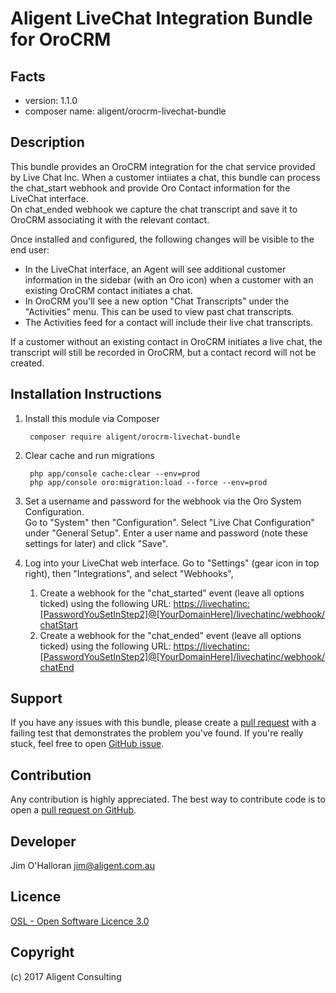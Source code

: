 Aligent LiveChat Integration Bundle for OroCRM
==============================================

Facts
-----
- version: 1.1.0
- composer name: aligent/orocrm-livechat-bundle

Description
-----------
This bundle provides an OroCRM integration for the chat service provided by Live 
Chat Inc.  When a customer intiiates a chat, this bundle can process the 
chat_start webhook and provide Oro Contact information for the LiveChat interface.  
On chat_ended webhook we capture the chat transcript and save it to OroCRM 
associating it with the relevant contact.

Once installed and configured, the following changes will be visible to the end user:
* In the LiveChat interface, an Agent will see additional customer information in 
    the sidebar (with an Oro icon) when a customer with an existing OroCRM contact 
    initiates a chat.
* In OroCRM you'll see a new option "Chat Transcripts" under the "Activities" menu.
    This can be used to view past chat transcripts.
* The Activities feed for a contact will include their live chat transcripts.

If a customer without an existing contact in OroCRM initiates a live chat, the 
transcript will still be recorded in OroCRM, but a contact record will not be 
created.

Installation Instructions
-------------------------
1. Install this module via Composer

        composer require aligent/orocrm-livechat-bundle

1. Clear cache and run migrations
        
        php app/console cache:clear --env=prod
        php app/console oro:migration:load --force --env=prod
        
1. Set a username and password for the webhook via the Oro System Configuration.  
Go to "System" then "Configuration".  Select "Live Chat Configuration" under 
"General Setup".  Enter a user name and password (note these settings for later) 
and click "Save". 

1. Log into your LiveChat web interface.  Go to "Settings" (gear icon in top 
right), then "Integrations", and select "Webhooks", 
    1. Create a webhook for the "chat_started" event (leave all options ticked) 
    using the following URL: <https://livechatinc:[PasswordYouSetInStep2]@[YourDomainHere]/livechatinc/webhook/chatStart>
    1. Create a webhook for the "chat_ended" event (leave all options ticked) 
    using the following URL: <https://livechatinc:[PasswordYouSetInStep2]@[YourDomainHere]/livechatinc/webhook/chatEnd>


Support
-------
If you have any issues with this bundle, please create a [pull request](https://github.com/aligent/orocrm-livechat-bundle/pulls) with a failing test that demonstrates the problem you've found.  If you're really stuck, feel free to open [GitHub issue](https://github.com/aligent/orocrm-livechat-bundle/issues).

Contribution
------------
Any contribution is highly appreciated. The best way to contribute code is to open a [pull request on GitHub](https://help.github.com/articles/using-pull-requests).

Developer
---------
Jim O'Halloran <jim@aligent.com.au>

Licence
-------
[OSL - Open Software Licence 3.0](http://opensource.org/licenses/osl-3.0.php)

Copyright
---------
(c) 2017 Aligent Consulting